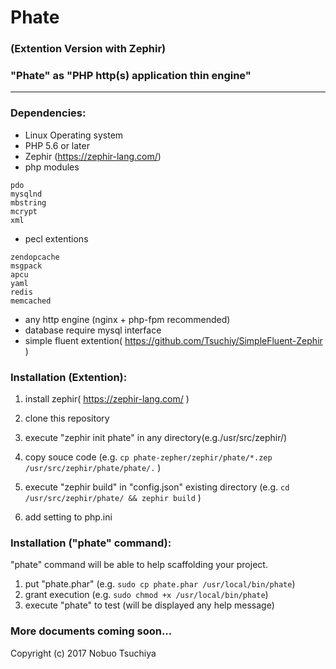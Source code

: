 # Phate

### (Extention Version with Zephir)


### "Phate" as "PHP http(s) application thin engine"

---
### Dependencies:


- Linux Operating system
- PHP 5.6 or later
- Zephir (https://zephir-lang.com/)
- php modules
```
pdo
mysqlnd
mbstring
mcrypt
xml
```
- pecl extentions

```
zendopcache
msgpack
apcu
yaml
redis
memcached
```
- any http engine (nginx + php-fpm recommended)
- database require mysql interface
- simple fluent extention( https://github.com/Tsuchiy/SimpleFluent-Zephir )


### Installation (Extention):

1. install zephir( https://zephir-lang.com/ )

2. clone this repository

3. execute "zephir init phate" in any directory(e.g./usr/src/zephir/)

4. copy souce code
(e.g. `cp phate-zepher/zephir/phate/*.zep /usr/src/zephir/phate/phate/.` )

5. execute "zephir build" in "config.json" existing directory
(e.g. `cd /usr/src/zephir/phate/ && zephir build` )

6. add setting to php.ini


### Installation ("phate" command):

"phate" command will be able to help scaffolding your project.

1. put "phate.phar" (e.g. `sudo cp phate.phar /usr/local/bin/phate`)
2. grant execution (e.g. `sudo chmod +x /usr/local/bin/phate`)
3. execute "phate" to test (will be displayed any help message)




### More documents coming soon...


Copyright (c) 2017 Nobuo Tsuchiya  


